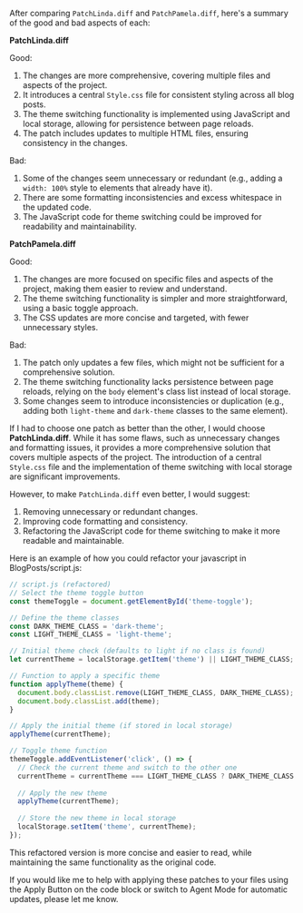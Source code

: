 After comparing `PatchLinda.diff` and `PatchPamela.diff`, here's a summary of the good and bad aspects of each:

**PatchLinda.diff**

Good:

1. The changes are more comprehensive, covering multiple files and aspects of the project.
2. It introduces a central `Style.css` file for consistent styling across all blog posts.
3. The theme switching functionality is implemented using JavaScript and local storage, allowing for persistence between page reloads.
4. The patch includes updates to multiple HTML files, ensuring consistency in the changes.

Bad:

1. Some of the changes seem unnecessary or redundant (e.g., adding a `width: 100%` style to elements that already have it).
2. There are some formatting inconsistencies and excess whitespace in the updated code.
3. The JavaScript code for theme switching could be improved for readability and maintainability.

**PatchPamela.diff**

Good:

1. The changes are more focused on specific files and aspects of the project, making them easier to review and understand.
2. The theme switching functionality is simpler and more straightforward, using a basic toggle approach.
3. The CSS updates are more concise and targeted, with fewer unnecessary styles.

Bad:

1. The patch only updates a few files, which might not be sufficient for a comprehensive solution.
2. The theme switching functionality lacks persistence between page reloads, relying on the `body` element's class list instead of local storage.
3. Some changes seem to introduce inconsistencies or duplication (e.g., adding both `light-theme` and `dark-theme` classes to the same element).

If I had to choose one patch as better than the other, I would choose **PatchLinda.diff**. While it has some flaws, such as unnecessary changes and formatting issues, it provides a more comprehensive solution that covers multiple aspects of the project. The introduction of a central `Style.css` file and the implementation of theme switching with local storage are significant improvements.

However, to make `PatchLinda.diff` even better, I would suggest:

1. Removing unnecessary or redundant changes.
2. Improving code formatting and consistency.
3. Refactoring the JavaScript code for theme switching to make it more readable and maintainable.

Here is an example of how you could refactor your javascript in BlogPosts/script.js:
```javascript
// script.js (refactored)
// Select the theme toggle button
const themeToggle = document.getElementById('theme-toggle');

// Define the theme classes
const DARK_THEME_CLASS = 'dark-theme';
const LIGHT_THEME_CLASS = 'light-theme';

// Initial theme check (defaults to light if no class is found)
let currentTheme = localStorage.getItem('theme') || LIGHT_THEME_CLASS;

// Function to apply a specific theme
function applyTheme(theme) {
  document.body.classList.remove(LIGHT_THEME_CLASS, DARK_THEME_CLASS);
  document.body.classList.add(theme);
}

// Apply the initial theme (if stored in local storage)
applyTheme(currentTheme);

// Toggle theme function
themeToggle.addEventListener('click', () => {
  // Check the current theme and switch to the other one
  currentTheme = currentTheme === LIGHT_THEME_CLASS ? DARK_THEME_CLASS : LIGHT_THEME_CLASS;
  
  // Apply the new theme
  applyTheme(currentTheme);
  
  // Store the new theme in local storage
  localStorage.setItem('theme', currentTheme);
});
```
This refactored version is more concise and easier to read, while maintaining the same functionality as the original code.

If you would like me to help with applying these patches to your files using the Apply Button on the code block or switch to Agent Mode for automatic updates, please let me know.